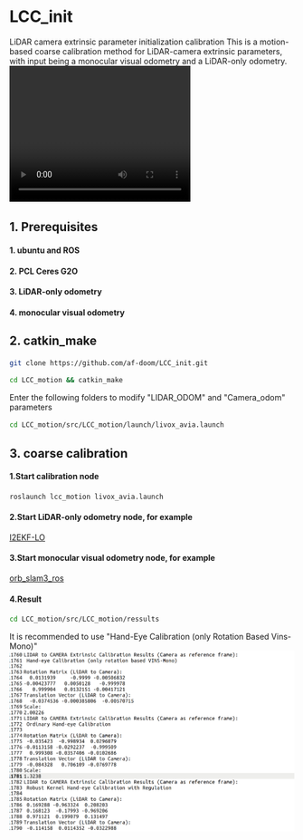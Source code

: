 # LCC_init
LiDAR camera extrinsic parameter initialization calibration
This is a motion-based coarse calibration method for LiDAR-camera extrinsic parameters, with input being a monocular visual odometry and a LiDAR-only odometry.
<video width="320" height="240" controls>
  <source src="test.mp4" type="video/mp4">
  Your browser does not support the video tag.
</video>

## 1. Prerequisites
#### 1. ubuntu and ROS
#### 2. PCL Ceres G2O
#### 3. LiDAR-only odometry
#### 4. monocular visual  odometry

## 2. catkin_make
```bash
git clone https://github.com/af-doom/LCC_init.git
```
```bash
cd LCC_motion && catkin_make
```
Enter the following folders to modify "LIDAR_ODOM" and "Camera_odom" parameters
```bash
cd LCC_motion/src/LCC_motion/launch/livox_avia.launch
```
## 3. coarse calibration 
#### 1.Start calibration node
```bash
roslaunch lcc_motion livox_avia.launch
```
#### 2.Start LiDAR-only odometry node, for example
[I2EKF-LO](https://github.com/YWL0720/I2EKF-LO)  

#### 3.Start monocular visual  odometry  node, for example
[orb_slam3_ros](https://github.com/thien94/orb_slam3_ros)

#### 4.Result
```bash
cd LCC_motion/src/LCC_motion/ressults
```
It is recommended to use "Hand-Eye Calibration (only Rotation Based Vins-Mono)"
![Result details](Result.png)
